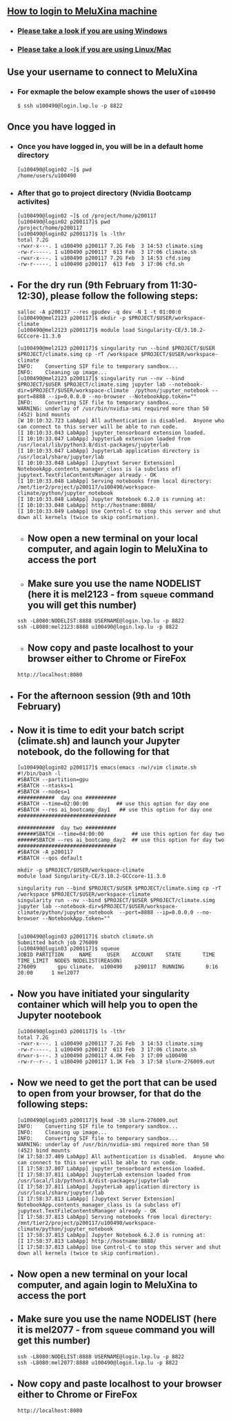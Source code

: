 ## [How to login to MeluXina machine](https://docs.lxp.lu/first-steps/quick_start/)
- ### [Please take a look if you are using Windows](https://docs.lxp.lu/first-steps/connecting/)
- ### [Please take a look if you are using Linux/Mac](https://docs.lxp.lu/first-steps/connecting/)

## Use your username to connect to MeluXina
- ### For exmaple the below example shows the user of `u100490` 
  ```
  $ ssh u100490@login.lxp.lu -p 8822
  ```
## Once you have logged in
- ### Once you have logged in, you will be in a default home directory 
  ```
  [u100490@login02 ~]$ pwd
  /home/users/u100490
  ```
- ### After that go to project directory (Nvidia Bootcamp activites)
  ```
  [u100490@login02 ~]$ cd /project/home/p200117
  [u100490@login02 p200117]$ pwd
  /project/home/p200117
  [u100490@login02 p200117]$ ls -lthr
  total 7.2G
  -rwxr-x---. 1 u100490 p200117 7.2G Feb  3 14:53 climate.simg
  -rw-r-----. 1 u100490 p200117  613 Feb  3 17:06 climate.sh
  -rwxr-x---. 1 u100490 p200117 7.2G Feb  3 14:53 cfd.simg
  -rw-r-----. 1 u100490 p200117  613 Feb  3 17:06 cfd.sh
  ```
  
- ## For the dry run (9th February from 11:30-12:30), please follow the following steps:
  ```
  salloc -A p200117 --res gpudev -q dev -N 1 -t 01:00:0
  [u100490@mel2123 p200117]$ mkdir -p $PROJECT/$USER/workspace-climate
  [u100490@mel2123 p200117]$ module load Singularity-CE/3.10.2-GCCcore-11.3.0
  
  [u100490@mel2123 p200117]$ singularity run --bind $PROJECT/$USER $PROJECT/climate.simg cp -rT /workspace $PROJECT/$USER/workspace-climate
  INFO:    Converting SIF file to temporary sandbox...
  INFO:    Cleaning up image...
  [u100490@mel2123 p200117]$ singularity run --nv --bind $PROJECT/$USER $PROJECT/climate.simg jupyter lab --notebook-dir=$PROJECT/$USER/workspace-climate  /python/jupyter_notebook --port=8888 --ip=0.0.0.0 --no-browser --NotebookApp.token=""
  INFO:    Converting SIF file to temporary sandbox...
  WARNING: underlay of /usr/bin/nvidia-smi required more than 50 (452) bind mounts
  [W 10:10:32.723 LabApp] All authentication is disabled.  Anyone who can connect to this server will be able to run code.
  [I 10:10:33.043 LabApp] jupyter_tensorboard extension loaded.
  [I 10:10:33.047 LabApp] JupyterLab extension loaded from /usr/local/lib/python3.8/dist-packages/jupyterlab
  [I 10:10:33.047 LabApp] JupyterLab application directory is /usr/local/share/jupyter/lab
  [I 10:10:33.048 LabApp] [Jupytext Server Extension] NotebookApp.contents_manager_class is (a subclass of) jupytext.TextFileContentsManager already - OK
  [I 10:10:33.048 LabApp] Serving notebooks from local directory: /mnt/tier2/project/p200117/u100490/workspace-climate/python/jupyter_notebook
  [I 10:10:33.048 LabApp] Jupyter Notebook 6.2.0 is running at:
  [I 10:10:33.048 LabApp] http://hostname:8888/
  [I 10:10:33.049 LabApp] Use Control-C to stop this server and shut down all kernels (twice to skip confirmation).
  ```
  - ## Now open a new terminal on your local computer, and again login to MeluXina to access the port
  - ## Make sure you use the name NODELIST (here it is mel2123 - from `squeue` command you will get this number)
  ```
  ssh -L8080:NODELIST:8888 USERNAME@login.lxp.lu -p 8822
  ssh -L8080:mel2123:8888 u100490@login.lxp.lu -p 8822
  ```
  - ## Now copy and paste localhost to your browser either to Chrome or FireFox
  ```
  http://localhost:8080
  ```
  
- ## For the afternoon session (9th and 10th February)
- ## Now it is time to edit your batch script (climate.sh) and launch your Jupyter notebook, do the following for that 
  ```
  [u100490@login02 p200117]$ emacs(emacs -nw)/vim climate.sh
  #!/bin/bash -l
  #SBATCH --partition=gpu 
  #SBATCH --ntasks=1
  #SBATCH --nodes=1    
  ############  day one ##########
  #SBATCH --time=02:00:00         ## use this option for day one
  #SBATCH --res ai_bootcamp_day1   ## use this option for day one
  ################################
  
  ############  day two ##########
  ######SBATCH --time=04:00:00         ## use this option for day two
  ######SBATCH --res ai_bootcamp_day2  ## use this option for day two
  ################################
  #SBATCH -A p200117
  #SBATCH --qos default

  mkdir -p $PROJECT/$USER/workspace-climate
  module load Singularity-CE/3.10.2-GCCcore-11.3.0

  singularity run --bind $PROJECT/$USER $PROJECT/climate.simg cp -rT /workspace $PROJECT/$USER/workspace-climate
  singularity run --nv --bind $PROJECT/$USER $PROJECT/climate.simg jupyter lab --notebook-dir=$PROJECT/$USER/workspace-climate/python/jupyter_notebook  --port=8888 --ip=0.0.0.0 --no-browser --NotebookApp.token=""


  [u100490@login03 p200117]$ sbatch climate.sh
  Submitted batch job 276009
  [u100490@login03 p200117]$ squeue 
  JOBID PARTITION     NAME     USER    ACCOUNT    STATE       TIME   TIME_LIMIT  NODES NODELIST(REASON)
  276009       gpu climate.  u100490    p200117  RUNNING       0:16        20:00      1 mel2077
  ```
- ## Now you have initiated your singularity container which will help you to open the Jupyter nootebook
  ```
  [u100490@login03 p200117]$ ls -lthr
  total 7.2G
  -rwxr-x---. 1 u100490 p200117 7.2G Feb  3 14:53 climate.simg
  -rw-r-----. 1 u100490 p200117  613 Feb  3 17:06 climate.sh
  drwxr-s---. 3 u100490 p200117 4.0K Feb  3 17:09 u100490
  -rw-r--r--. 1 u100490 p200117 1.1K Feb  3 17:58 slurm-276009.out
  ```
- ## Now we need to get the port that can be used to open from your browser, for that do the following steps:
  ```
  [u100490@login03 p200117]$ head -30 slurm-276009.out 
  INFO:    Converting SIF file to temporary sandbox...
  INFO:    Cleaning up image...
  INFO:    Converting SIF file to temporary sandbox...
  WARNING: underlay of /usr/bin/nvidia-smi required more than 50 (452) bind mounts
  [W 17:58:37.489 LabApp] All authentication is disabled.  Anyone who can connect to this server will be able to run code.
  [I 17:58:37.807 LabApp] jupyter_tensorboard extension loaded.
  [I 17:58:37.811 LabApp] JupyterLab extension loaded from /usr/local/lib/python3.8/dist-packages/jupyterlab
  [I 17:58:37.811 LabApp] JupyterLab application directory is /usr/local/share/jupyter/lab
  [I 17:58:37.813 LabApp] [Jupytext Server Extension] NotebookApp.contents_manager_class is (a subclass of) jupytext.TextFileContentsManager already - OK
  [I 17:58:37.813 LabApp] Serving notebooks from local directory: /mnt/tier2/project/p200117/u100490/workspace-climate/python/jupyter_notebook
  [I 17:58:37.813 LabApp] Jupyter Notebook 6.2.0 is running at:
  [I 17:58:37.813 LabApp] http://hostname:8888/
  [I 17:58:37.813 LabApp] Use Control-C to stop this server and shut down all kernels (twice to skip confirmation).
  ```
- ## Now open a new terminal on your local computer, and again login to MeluXina to access the port
- ## Make sure you use the name NODELIST (here it is mel2077 - from `squeue` command you will get this number)
  ```
  ssh -L8080:NODELIST:8888 USERNAME@login.lxp.lu -p 8822
  ssh -L8080:mel2077:8888 u100490@login.lxp.lu -p 8822
  ```
- ## Now copy and paste localhost to your browser either to Chrome or FireFox
  ```
  http://localhost:8080
  ```
